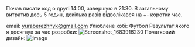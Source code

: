 Почав писати код о другі 14:00, завершую в 21:30. В загальному витратив десь 5 годин, декілька разів відволікався на +- коротки час.

email: yuraberezhnyk@gmail.com
Улюблене хобі: Футбол
Результат якого я досягнув за час розробки:
![Screenshot_1683916230](https://github.com/YuraYB3/yako_test_app/assets/59690324/8238bcf6-f50f-444a-8612-b4a6e8e1f382)
Початковий дизайн:
![image](https://github.com/YuraYB3/yako_test_app/assets/59690324/d677d205-338b-46d4-9815-10776bf86e18)

